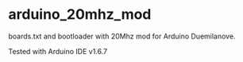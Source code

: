 # arduino_20mhz_mod
boards.txt and bootloader with 20Mhz mod for Arduino Duemilanove.

Tested with Arduino IDE v1.6.7
